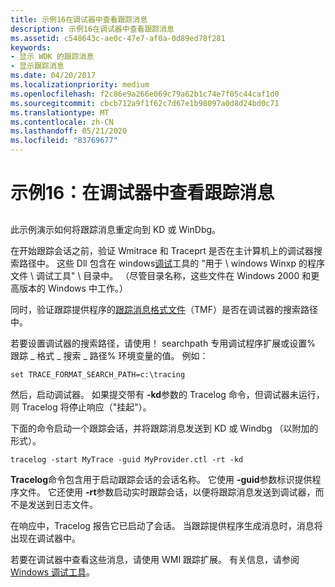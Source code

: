 ```yaml
---
title: 示例16在调试器中查看跟踪消息
description: 示例16在调试器中查看跟踪消息
ms.assetid: c548643c-ae0c-47e7-af0a-0d89ed78f281
keywords:
- 显示 WDK 的跟踪消息
- 显示跟踪消息
ms.date: 04/20/2017
ms.localizationpriority: medium
ms.openlocfilehash: f2c86e9a266e069c79a62b1c74e7f05c44caf1d0
ms.sourcegitcommit: cbcb712a9f1f62c7d67e1b98097a0d8d24bd0c71
ms.translationtype: MT
ms.contentlocale: zh-CN
ms.lasthandoff: 05/21/2020
ms.locfileid: "83769677"
---
```

# <a name="example-16-viewing-trace-messages-in-a-debugger"></a>示例16：在调试器中查看跟踪消息


## <span id="ddk_viewing_trace_messages_in_a_debugger_tools"></span><span id="DDK_VIEWING_TRACE_MESSAGES_IN_A_DEBUGGER_TOOLS"></span>


此示例演示如何将跟踪消息重定向到 KD 或 WinDbg。

在开始跟踪会话之前，验证 Wmitrace 和 Traceprt 是否在主计算机上的调试器搜索路径中。 这些 Dll 包含在 windows[调试](https://docs.microsoft.com/windows-hardware/drivers/debugger/debugger-download-tools)工具的 "用于 \\ windows Winxp 的程序文件 \\ 调试工具" \\ 目录中。 （尽管目录名称，这些文件在 Windows 2000 和更高版本的 Windows 中工作。）

同时，验证跟踪提供程序的[跟踪消息格式文件](trace-message-format-file.md)（TMF）是否在调试器的搜索路径中。

若要设置调试器的搜索路径，请使用！ searchpath 专用调试程序扩展或设置% 跟踪 \_ 格式 \_ 搜索 \_ 路径% 环境变量的值。 例如：

```
set TRACE_FORMAT_SEARCH_PATH=c:\tracing
```

然后，启动调试器。 如果提交带有 **-kd**参数的 Tracelog 命令，但调试器未运行，则 Tracelog 将停止响应（"挂起"）。

下面的命令启动一个跟踪会话，并将跟踪消息发送到 KD 或 Windbg （以附加的形式）。

```
tracelog -start MyTrace -guid MyProvider.ctl -rt -kd
```

**Tracelog**命令包含用于启动跟踪会话的会话名称。 它使用 **-guid**参数标识提供程序文件。 它还使用 **-rt**参数启动实时跟踪会话，以便将跟踪消息发送到调试器，而不是发送到日志文件。

在响应中，Tracelog 报告它已启动了会话。 当跟踪提供程序生成消息时，消息将出现在调试器中。

若要在调试器中查看这些消息，请使用 WMI 跟踪扩展。 有关信息，请参阅[Windows 调试工具](https://docs.microsoft.com/windows-hardware/drivers/debugger/)。

 

 





